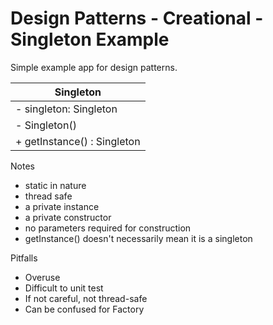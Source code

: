 # Design Patterns - Creational - Singleton Example

Simple example app for design patterns.

|          Singleton           |
| -----------------------------| 
| - singleton: Singleton       | 
| - Singleton()                | 
| + getInstance() : Singleton  |

Notes
* static in nature
* thread safe
* a private instance
* a private constructor
* no parameters required for construction
* getInstance() doesn't necessarily mean it is a singleton

Pitfalls
* Overuse
* Difficult to unit test
* If not careful, not thread-safe
* Can be confused for Factory


